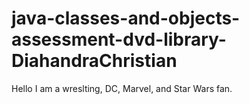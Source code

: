 # java-classes-and-objects-assessment-dvd-library-DiahandraChristian

Hello I am a wreslting, DC, Marvel, and Star Wars fan.
